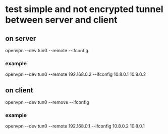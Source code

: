 # test simple and not encrypted tunnel between server and client

## on server

openvpn --dev tun0 --remote <client ip> --ifconfig <virtual server ip address> <virtual client ip address>

### example

openvpn --dev tun0 --remote 192.168.0.2 --ifconfig 10.8.0.1 10.8.0.2

## on client

openvpn --dev tun0 --remove <server ip> --ifconfig <virtual client ip address> <virtual server ip address>

### example

openvpn --dev tun0 --remote 192.168.0.1 --ifconfig 10.8.0.2 10.8.0.1

